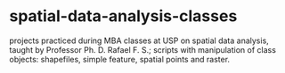 # spatial-data-analysis-classes
projects practiced during MBA classes at USP on spatial data analysis, taught by Professor Ph. D. Rafael F. S.; scripts with manipulation of class objects: shapefiles, simple feature, spatial points and raster.
